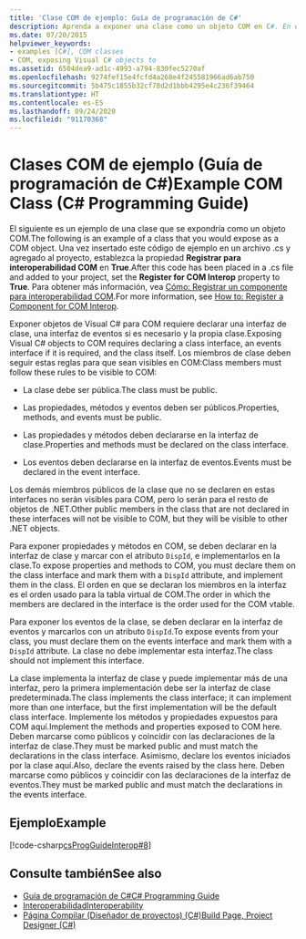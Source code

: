 ```yaml
---
title: 'Clase COM de ejemplo: Guía de programación de C#'
description: Aprenda a exponer una clase como un objeto COM en C#. En este ejemplo se agrega código de un archivo .cs a un proyecto y se establece la propiedad Registrar para interoperabilidad COM.
ms.date: 07/20/2015
helpviewer_keywords:
- examples [C#], COM classes
- COM, exposing Visual C# objects to
ms.assetid: 6504dea9-ad1c-4993-a794-830fec5270af
ms.openlocfilehash: 9274fef15e4fcfd4a268e4f245581966ad6ab750
ms.sourcegitcommit: 5b475c1855b32cf78d2d1bbb4295e4c236f39464
ms.translationtype: HT
ms.contentlocale: es-ES
ms.lasthandoff: 09/24/2020
ms.locfileid: "91170368"
---
```

# <a name="example-com-class-c-programming-guide"></a><span data-ttu-id="d6442-104">Clases COM de ejemplo (Guía de programación de C#)</span><span class="sxs-lookup"><span data-stu-id="d6442-104">Example COM Class (C# Programming Guide)</span></span>

<span data-ttu-id="d6442-105">El siguiente es un ejemplo de una clase que se expondría como un objeto COM.</span><span class="sxs-lookup"><span data-stu-id="d6442-105">The following is an example of a class that you would expose as a COM object.</span></span> <span data-ttu-id="d6442-106">Una vez insertado este código de ejemplo en un archivo .cs y agregado al proyecto, establezca la propiedad **Registrar para interoperabilidad COM** en **True**.</span><span class="sxs-lookup"><span data-stu-id="d6442-106">After this code has been placed in a .cs file and added to your project, set the **Register for COM Interop** property to **True**.</span></span> <span data-ttu-id="d6442-107">Para obtener más información, vea [Cómo: Registrar un componente para interoperabilidad COM](/previous-versions/visualstudio/visual-studio-2010/w29wacsy(v=vs.100)).</span><span class="sxs-lookup"><span data-stu-id="d6442-107">For more information, see [How to: Register a Component for COM Interop](/previous-versions/visualstudio/visual-studio-2010/w29wacsy(v=vs.100)).</span></span>
  
 <span data-ttu-id="d6442-108">Exponer objetos de Visual C# para COM requiere declarar una interfaz de clase, una interfaz de eventos si es necesario y la propia clase.</span><span class="sxs-lookup"><span data-stu-id="d6442-108">Exposing Visual C# objects to COM requires declaring a class interface, an events interface if it is required, and the class itself.</span></span> <span data-ttu-id="d6442-109">Los miembros de clase deben seguir estas reglas para que sean visibles en COM:</span><span class="sxs-lookup"><span data-stu-id="d6442-109">Class members must follow these rules to be visible to COM:</span></span>  
  
- <span data-ttu-id="d6442-110">La clase debe ser pública.</span><span class="sxs-lookup"><span data-stu-id="d6442-110">The class must be public.</span></span>  
  
- <span data-ttu-id="d6442-111">Las propiedades, métodos y eventos deben ser públicos.</span><span class="sxs-lookup"><span data-stu-id="d6442-111">Properties, methods, and events must be public.</span></span>  
  
- <span data-ttu-id="d6442-112">Las propiedades y métodos deben declararse en la interfaz de clase.</span><span class="sxs-lookup"><span data-stu-id="d6442-112">Properties and methods must be declared on the class interface.</span></span>  
  
- <span data-ttu-id="d6442-113">Los eventos deben declararse en la interfaz de eventos.</span><span class="sxs-lookup"><span data-stu-id="d6442-113">Events must be declared in the event interface.</span></span>  
  
 <span data-ttu-id="d6442-114">Los demás miembros públicos de la clase que no se declaren en estas interfaces no serán visibles para COM, pero lo serán para el resto de objetos de .NET.</span><span class="sxs-lookup"><span data-stu-id="d6442-114">Other public members in the class that are not declared in these interfaces will not be visible to COM, but they will be visible to other .NET objects.</span></span>  
  
 <span data-ttu-id="d6442-115">Para exponer propiedades y métodos en COM, se deben declarar en la interfaz de clase y marcar con el atributo `DispId`, e implementarlos en la clase.</span><span class="sxs-lookup"><span data-stu-id="d6442-115">To expose properties and methods to COM, you must declare them on the class interface and mark them with a `DispId` attribute, and implement them in the class.</span></span> <span data-ttu-id="d6442-116">El orden en que se declaran los miembros en la interfaz es el orden usado para la tabla virtual de COM.</span><span class="sxs-lookup"><span data-stu-id="d6442-116">The order in which the members are declared in the interface is the order used for the COM vtable.</span></span>  
  
 <span data-ttu-id="d6442-117">Para exponer los eventos de la clase, se deben declarar en la interfaz de eventos y marcarlos con un atributo `DispId`.</span><span class="sxs-lookup"><span data-stu-id="d6442-117">To expose events from your class, you must declare them on the events interface and mark them with a `DispId` attribute.</span></span> <span data-ttu-id="d6442-118">La clase no debe implementar esta interfaz.</span><span class="sxs-lookup"><span data-stu-id="d6442-118">The class should not implement this interface.</span></span>  
  
 <span data-ttu-id="d6442-119">La clase implementa la interfaz de clase y puede implementar más de una interfaz, pero la primera implementación debe ser la interfaz de clase predeterminada.</span><span class="sxs-lookup"><span data-stu-id="d6442-119">The class implements the class interface; it can implement more than one interface, but the first implementation will be the default class interface.</span></span> <span data-ttu-id="d6442-120">Implemente los métodos y propiedades expuestos para COM aquí.</span><span class="sxs-lookup"><span data-stu-id="d6442-120">Implement the methods and properties exposed to COM here.</span></span> <span data-ttu-id="d6442-121">Deben marcarse como públicos y coincidir con las declaraciones de la interfaz de clase.</span><span class="sxs-lookup"><span data-stu-id="d6442-121">They must be marked public and must match the declarations in the class interface.</span></span> <span data-ttu-id="d6442-122">Asimismo, declare los eventos iniciados por la clase aquí.</span><span class="sxs-lookup"><span data-stu-id="d6442-122">Also, declare the events raised by the class here.</span></span> <span data-ttu-id="d6442-123">Deben marcarse como públicos y coincidir con las declaraciones de la interfaz de eventos.</span><span class="sxs-lookup"><span data-stu-id="d6442-123">They must be marked public and must match the declarations in the events interface.</span></span>  
  
## <a name="example"></a><span data-ttu-id="d6442-124">Ejemplo</span><span class="sxs-lookup"><span data-stu-id="d6442-124">Example</span></span>  

 [!code-csharp[csProgGuideInterop#8](~/samples/snippets/csharp/VS_Snippets_VBCSharp/csProgGuideInterop/CS/ExampleCOM.cs#8)]  
  
## <a name="see-also"></a><span data-ttu-id="d6442-125">Consulte también</span><span class="sxs-lookup"><span data-stu-id="d6442-125">See also</span></span>

- [<span data-ttu-id="d6442-126">Guía de programación de C#</span><span class="sxs-lookup"><span data-stu-id="d6442-126">C# Programming Guide</span></span>](../index.md)
- [<span data-ttu-id="d6442-127">Interoperabilidad</span><span class="sxs-lookup"><span data-stu-id="d6442-127">Interoperability</span></span>](./index.md)
- [<span data-ttu-id="d6442-128">Página Compilar (Diseñador de proyectos) (C#)</span><span class="sxs-lookup"><span data-stu-id="d6442-128">Build Page, Project Designer (C#)</span></span>](/visualstudio/ide/reference/build-page-project-designer-csharp)
